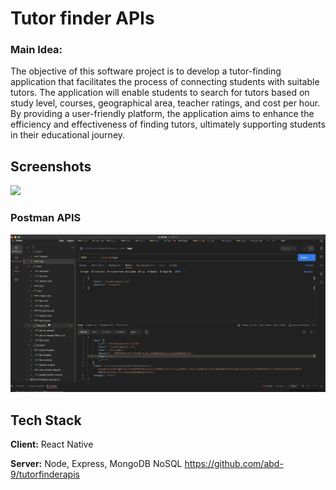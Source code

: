 
# Tutor finder APIs

### Main Idea: 
The objective of this software project is to develop a tutor-finding application that facilitates the process of connecting students with suitable tutors. The application will enable students to search for tutors based on study level, courses, geographical area, teacher ratings, and cost per hour. By providing a user-friendly platform, the application aims to enhance the efficiency and effectiveness of finding tutors, ultimately supporting students in their educational journey.


## Screenshots
<a href="https://drive.google.com/file/d/1lzDNohSQ-lnPI8JpcAlkRfNJL6cTmm8O/view?usp=drive_link">
  <img src="https://github.com/abd-9/tfinder/blob/main/Public/demo.gif?raw=true" width="300px"  >
</a>

### Postman APIS
  <img src="https://github.com/abd-9/tfinder/blob/main/Public/Screenshot%202024-04-25%20at%209.42.45%20PM.png?raw=true"    >


## Tech Stack

**Client:** React Native

**Server:** Node, Express, MongoDB NoSQL
https://github.com/abd-9/tutorfinderapis
